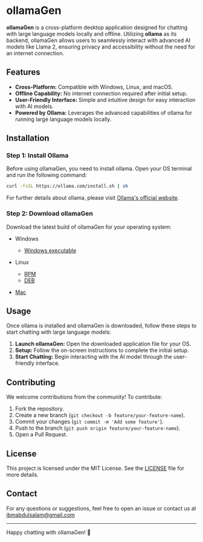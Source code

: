 # ollamaGen

**ollamaGen** is a cross-platform desktop application designed for chatting with large language models locally and offline. Utilizing **ollama** as its backend, ollamaGen allows users to seamlessly interact with advanced AI models like Llama 2, ensuring privacy and accessibility without the need for an internet connection.

## Features

- **Cross-Platform:** Compatible with Windows, Linux, and macOS.
- **Offline Capability:** No internet connection required after initial setup.
- **User-Friendly Interface:** Simple and intuitive design for easy interaction with AI models.
- **Powered by Ollama:** Leverages the advanced capabilities of ollama for running large language models locally.

## Installation

### Step 1: Install Ollama

Before using ollamaGen, you need to install ollama. Open your OS terminal and run the following command:

```sh
curl -fsSL https://ollama.com/install.sh | sh
```

For further details about ollama, please visit [Ollama's official website](https://www.ollama.com).

### Step 2: Download ollamaGen

Download the latest build of ollamaGen for your operating system:

- Windows
  -  [Windows executable](https://github.com/moriire/ollamaGen/releases/download/untagged-d098948da921e233e9db/ollamaGen-0.0.2.Setup.exe)

- Linux
  -  [RPM](https://github.com/moriire/ollamaGen/releases/download/untagged-d098948da921e233e9db/ollamaGen-0.0.2-1.x86_64.rpm)
  -  [DEB](https://github.com/moriire/ollamaGen/releases/download/untagged-d098948da921e233e9db/ollamagen_0.0.2_amd64.deb)

- [Mac](https://github.com/moriire/ollamaGen/releases/download/untagged-d098948da921e233e9db/ollamaGen-darwin-arm64-0.0.2.zip)

## Usage

Once ollama is installed and ollamaGen is downloaded, follow these steps to start chatting with large language models:

1. **Launch ollamaGen:** Open the downloaded application file for your OS.
2. **Setup:** Follow the on-screen instructions to complete the initial setup.
3. **Start Chatting:** Begin interacting with the AI model through the user-friendly interface.

## Contributing
We welcome contributions from the community! To contribute:
1. Fork the repository.
2. Create a new branch (`git checkout -b feature/your-feature-name`).
3. Commit your changes (`git commit -m 'Add some feature'`).
4. Push to the branch (`git push origin feature/your-feature-name`).
5. Open a Pull Request.

## License

This project is licensed under the MIT License. See the [LICENSE](LICENSE) file for more details.

## Contact
For any questions or suggestions, feel free to open an issue or contact us at <ibmabdulsalam@gmail.com>

---

Happy chatting with ollamaGen! 🚀
